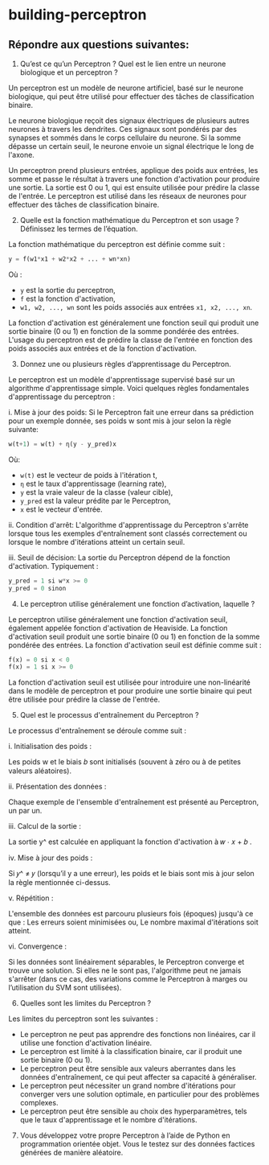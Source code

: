 # building-perceptron

## Répondre aux questions suivantes:

1. Qu’est ce qu’un Perceptron ? Quel est le lien entre un neurone biologique et un perceptron ?   

Un perceptron est un modèle de neurone artificiel, basé sur le neurone biologique, qui peut être utilisé pour effectuer des tâches de classification binaire. 

Le neurone biologique reçoit des signaux électriques de plusieurs autres neurones à travers les dendrites. Ces signaux sont pondérés par des synapses et sommés dans le corps cellulaire du neurone. Si la somme dépasse un certain seuil, le neurone envoie un signal électrique le long de l'axone.

Un perceptron prend plusieurs entrées, applique des poids aux entrées, les somme et passe le résultat à travers une fonction d'activation pour produire une sortie. La sortie est 0 ou 1, qui est ensuite utilisée pour prédire la classe de l'entrée. Le perceptron est utilisé dans les réseaux de neurones pour effectuer des tâches de classification binaire.


2. Quelle est la fonction mathématique du Perceptron et son usage ? Définissez les termes de l’équation.   

La fonction mathématique du perceptron est définie comme suit :   

```python
y = f(w1*x1 + w2*x2 + ... + wn*xn)
```

Où :
- `y` est la sortie du perceptron,
- `f` est la fonction d'activation,
- `w1, w2, ..., wn` sont les poids associés aux entrées `x1, x2, ..., xn`.

La fonction d'activation est généralement une fonction seuil qui produit une sortie binaire (0 ou 1) en fonction de la somme pondérée des entrées. L'usage du perceptron est de prédire la classe de l'entrée en fonction des poids associés aux entrées et de la fonction d'activation.

3. Donnez une ou plusieurs règles d’apprentissage du Perceptron.   

Le perceptron est un modèle d'apprentissage supervisé basé sur un algorithme d'apprentissage simple.
Voici quelques règles fondamentales d'apprentissage du perceptron :   

i. Mise à jour des poids: Si le Perceptron fait une erreur dans sa prédiction pour un exemple donnée, ses poids w sont mis à jour selon la règle suivante:
```python
w(t+1) = w(t) + η(y - y_pred)x
```
Où:
- `w(t)` est le vecteur de poids à l'itération t,
- `η` est le taux d'apprentissage (learning rate),
- `y` est la vraie valeur de la classe (valeur cible),
- `y_pred` est la valeur prédite par le Perceptron,
- `x` est le vecteur d'entrée.

ii. Condition d'arrêt: L'algorithme d'apprentissage du Perceptron s'arrête lorsque tous les exemples d'entraînement sont classés correctement ou lorsque le nombre d'itérations atteint un certain seuil.

iii. Seuil de décision: La sortie du Perceptron dépend de la fonction d'activation. Typiquement :
```python
y_pred = 1 si w*x >= 0
y_pred = 0 sinon
```

4. Le perceptron utilise généralement une fonction d’activation, laquelle ?   

Le perceptron utilise généralement une fonction d'activation seuil, également appelée fonction d'activation de Heaviside. La fonction d'activation seuil produit une sortie binaire (0 ou 1) en fonction de la somme pondérée des entrées. La fonction d'activation seuil est définie comme suit :
```python
f(x) = 0 si x < 0
f(x) = 1 si x >= 0
```
La fonction d'activation seuil est utilisée pour introduire une non-linéarité dans le modèle de perceptron et pour produire une sortie binaire qui peut être utilisée pour prédire la classe de l'entrée.

5. Quel est le processus d'entraînement du Perceptron ?   

Le processus d'entraînement se déroule comme suit :   

i. Initialisation des poids :

Les poids w et le biais 𝑏 sont initialisés (souvent à zéro ou à de petites valeurs aléatoires).   

ii. Présentation des données :

Chaque exemple de l'ensemble d'entraînement est présenté au Perceptron, un par un.   

iii. Calcul de la sortie :

La sortie y^ est calculée en appliquant la fonction d'activation à 𝑤 ⋅ 𝑥 + 𝑏 .   

iv. Mise à jour des poids :

Si 𝑦^ ≠ 𝑦 (lorsqu’il y a une erreur), les poids et le biais sont mis à jour selon la règle mentionnée ci-dessus.   

v. Répétition :

L'ensemble des données est parcouru plusieurs fois (époques) jusqu'à ce que :
Les erreurs soient minimisées ou,
Le nombre maximal d'itérations soit atteint.   

vi. Convergence :

Si les données sont linéairement séparables, le Perceptron converge et trouve une solution. Si elles ne le sont pas, l'algorithme peut ne jamais s'arrêter (dans ce cas, des variations comme le Perceptron à marges ou l’utilisation du SVM sont utilisées).



6. Quelles sont les limites du Perceptron ?   

Les limites du perceptron sont les suivantes :
- Le perceptron ne peut pas apprendre des fonctions non linéaires, car il utilise une fonction d'activation linéaire.
- Le perceptron est limité à la classification binaire, car il produit une sortie binaire (0 ou 1).
- Le perceptron peut être sensible aux valeurs aberrantes dans les données d'entraînement, ce qui peut affecter sa capacité à généraliser.
- Le perceptron peut nécessiter un grand nombre d'itérations pour converger vers une solution optimale, en particulier pour des problèmes complexes.
- Le perceptron peut être sensible au choix des hyperparamètres, tels que le taux d'apprentissage et le nombre d'itérations.

7. Vous développez votre propre Perceptron à l’aide de Python en
programmation orientée objet. Vous le testez sur des données factices
générées de manière aléatoire.   
